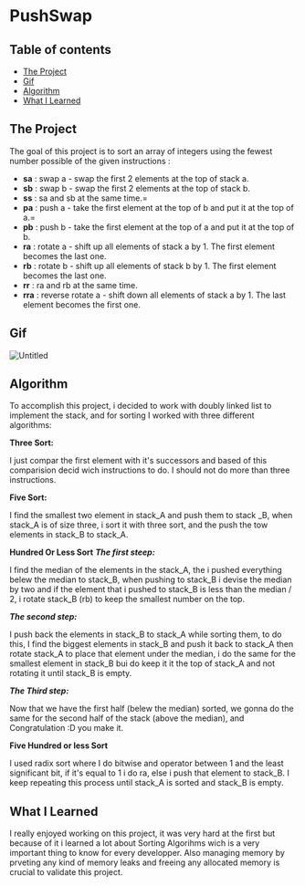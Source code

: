 # PushSwap

## Table of contents
  - [The Project](#The-Project)
  - [Gif](#Gif)
  - [Algorithm](#Algorithm)
  - [What I Learned](#What-I-Learned)


## The Project

The goal of this project is to sort an array of integers using the fewest number possible of  the given instructions :

- **sa**	:	swap a - swap the first 2 elements at the top of stack a.
- **sb**	:	swap b - swap the first 2 elements at the top of stack b.
- **ss**	:	sa and sb at the same time.=
- **pa**	:	push a - take the first element at the top of b and put it at the top of a.=
- **pb**	:	push b - take the first element at the top of a and put it at the top of b. 
- **ra**	:	rotate a - shift up all elements of stack a by 1. The first element becomes the last one.
- **rb**	:	rotate b - shift up all elements of stack b by 1. The first element becomes the last one.
- **rr**	:	ra and rb at the same time.
- **rra**	:	reverse rotate a - shift down all elements of stack a by 1. The last element becomes the first one.


## Gif

![Untitled](https://user-images.githubusercontent.com/43113421/152566457-b4d64590-283e-47c5-811b-1ea9ef54fad2.gif)


## Algorithm

To accomplish this project, i decided to work with doubly linked list to implement the stack, and for sorting I worked
with three different algorithms:

**Three Sort:**

I just compar the first element with it's successors and based of this comparision 
decid wich instructions to do.
I should not do more than three instructions.

**Five Sort:**

I find the smallest two element in stack_A and push them to stack _B, when stack_A is of size three, i sort it with 
three sort, and the push the tow elements in stack_B to stack_A.

**Hundred Or Less Sort**
***The first steep:***

I find the median of the elements in the stack_A, the i pushed everything belew the 
median to stack_B, 
when pushing to stack_B i devise the median by two and if the element that i pushed to 
stack_B is less than the 
median / 2, i rotate stack_B (rb) to keep the smallest number on the top.

***The second step:***

I push back the elements in stack_B to stack_A while sorting them, to do this, I find 
the biggest elements in stack_B and push it back to stack_A then rotate stack_A to place that element under the median, i do the same for the 
smallest element in stack_B bui do keep it it the top of stack_A and not rotating it until stack_B is empty.

***The Third step:***

Now that we have the first half (belew the median) sorted, we gonna do the same for the second half of the stack
(above the median), and Congratulation :D you make it.

**Five Hundred or less Sort**

I used radix sort where I do bitwise and operator between 1 and the least significant bit, if it's equal to 1 i 
do ra, else i push that element to stack_B.
I keep repeating this process until stack_A is sorted and stack_B is empty.
	



## What I Learned

I really enjoyed working on this project, it was very hard at the first but  because of it i learned a lot about 
Sorting Algorihms wich is a very important thing to know for every developper.
Also managing memory by prveting any kind of memory leaks and freeing any allocated memory  is crucial to validate
this project.

